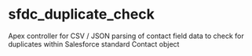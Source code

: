 # sfdc_duplicate_check
Apex controller for CSV / JSON parsing of contact field data to check for duplicates within Salesforce standard Contact object
